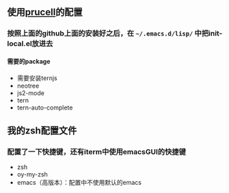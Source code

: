 ## 使用[prucell](https://github.com/purcell/emacs.d)的配置

### 按照上面的github上面的安装好之后，在 ```~/.emacs.d/lisp/``` 中把init-local.el放进去

#### 需要的package
* 需要安装ternjs
* neotree
* js2-mode
* tern
* tern-auto-complete

## 我的zsh配置文件
### 配置了一下快捷键，还有iterm中使用emacsGUI的快捷键
* zsh
* oy-my-zsh
* emacs（高版本）：配置中不使用默认的emacs
